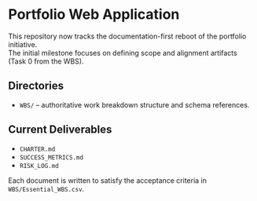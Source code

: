 # Portfolio Web Application

This repository now tracks the documentation-first reboot of the portfolio initiative.  
The initial milestone focuses on defining scope and alignment artifacts (Task 0 from the WBS).

## Directories

- `WBS/` – authoritative work breakdown structure and schema references.

## Current Deliverables

- `CHARTER.md`
- `SUCCESS_METRICS.md`
- `RISK_LOG.md`

Each document is written to satisfy the acceptance criteria in `WBS/Essential_WBS.csv`.
